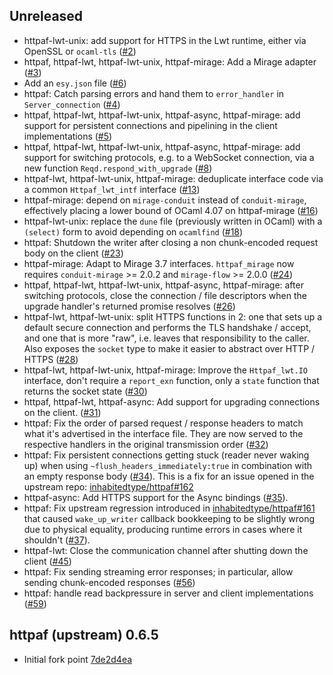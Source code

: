 Unreleased
--------------

- httpaf-lwt-unix: add support for HTTPS in the Lwt runtime, either via OpenSSL
  or `ocaml-tls` ([#2](https://github.com/anmonteiro/httpaf/pull/2))
- httpaf, httpaf-lwt, httpaf-lwt-unix, httpaf-mirage: Add a Mirage adapter
  ([#3](https://github.com/anmonteiro/httpaf/pull/3))
- Add an `esy.json` file ([#6](https://github.com/anmonteiro/httpaf/pull/6))
- httpaf: Catch parsing errors and hand them to `error_handler` in
  `Server_connection` ([#4](https://github.com/anmonteiro/httpaf/pull/4))
- httpaf, httpaf-lwt, httpaf-lwt-unix, httpaf-async, httpaf-mirage: add support
  for persistent connections and pipelining in the client implementations
  ([#5](https://github.com/anmonteiro/httpaf/pull/5))
- httpaf, httpaf-lwt, httpaf-lwt-unix, httpaf-async, httpaf-mirage: add support
  for switching protocols, e.g. to a WebSocket connection, via a new function
  `Reqd.respond_with_upgrade`
  ([#8](https://github.com/anmonteiro/httpaf/pull/8))
- httpaf-lwt, httpaf-lwt-unix, httpaf-mirage: deduplicate interface code via a
  common `Httpaf_lwt_intf` interface
  ([#13](https://github.com/anmonteiro/httpaf/pull/13))
- httpaf-mirage: depend on `mirage-conduit` instead of `conduit-mirage`,
  effectively placing a lower bound of OCaml 4.07 on httpaf-mirage
  ([#16](https://github.com/anmonteiro/httpaf/pull/16))
- httpaf-lwt-unix: replace the `dune` file (previously written in OCaml) with a
  `(select)` form to avoid depending on `ocamlfind`
  ([#18](https://github.com/anmonteiro/httpaf/pull/18))
- httpaf: Shutdown the writer after closing a non chunk-encoded request body on
  the client ([#23](https://github.com/anmonteiro/httpaf/pull/23))
- httpaf-mirage: Adapt to Mirage 3.7 interfaces. `httpaf_mirage` now requires
  `conduit-mirage` >= 2.0.2 and `mirage-flow` >= 2.0.0
  ([#24](https://github.com/anmonteiro/httpaf/pull/24))
- httpaf, httpaf-lwt, httpaf-lwt-unix, httpaf-async, httpaf-mirage: after
  switching protocols, close the connection / file descriptors when the upgrade
  handler's returned promise resolves
  ([#26](https://github.com/anmonteiro/httpaf/pull/26))
- httpaf-lwt, httpaf-lwt-unix: split HTTPS functions in 2: one that sets up a
  default secure connection and performs the TLS handshake / accept, and one
  that is more "raw", i.e. leaves that responsibility to the caller. Also
  exposes the `socket` type to make it easier to abstract over HTTP / HTTPS
  ([#28](https://github.com/anmonteiro/httpaf/pull/28))
- httpaf-lwt, httpaf-lwt-unix, httpaf-mirage: Improve the `Httpaf_lwt.IO`
  interface, don't require a `report_exn` function, only a `state` function
  that returns the socket state
  ([#30](https://github.com/anmonteiro/httpaf/pull/30))
- httpaf, httpaf-lwt, httpaf-async: Add support for upgrading connections on
  the client. ([#31](https://github.com/anmonteiro/httpaf/pull/31))
- httpaf: Fix the order of parsed request / response headers to match what it's
  advertised in the interface file. They are now served to the respective
  handlers in the original transmission order
  ([#32](https://github.com/anmonteiro/httpaf/pull/32))
- httpaf: Fix persistent connections getting stuck (reader never waking up)
  when using `~flush_headers_immediately:true` in combination with an empty
  response body ([#34](https://github.com/anmonteiro/httpaf/pull/34)). This is
  a fix for an issue opened in the upstream repo:
  [inhabitedtype/httpaf#162](https://github.com/inhabitedtype/httpaf/issues/162)
- httpaf-async: Add HTTPS support for the Async bindings
  ([#35](https://github.com/anmonteiro/httpaf/pull/35)).
- httpaf: Fix upstream regression introduced in
  [inhabitedtype/httpaf#161](https://github.com/inhabitedtype/httpaf/pull/161)
  that caused `wake_up_writer` callback bookkeeping to be slightly wrong due to
  physical equality, producing runtime errors in cases where it shouldn't
  ([#37](https://github.com/anmonteiro/httpaf/pull/37)).
- httpaf-lwt: Close the communication channel after shutting down the client
  ([#45](https://github.com/anmonteiro/httpaf/pull/45))
- httpaf: Fix sending streaming error responses; in particular, allow sending
  chunk-encoded responses ([#56](https://github.com/anmonteiro/httpaf/pull/56))
- httpaf: handle read backpressure in server and client implementations
  ([#59](https://github.com/anmonteiro/httpaf/pull/59))

httpaf (upstream) 0.6.5
--------------

- Initial fork point
  [7de2d4ea](https://github.com/anmonteiro/httpaf/commit/7de2d4ea3bd09984d398854460a2d4c8a8e42127)
